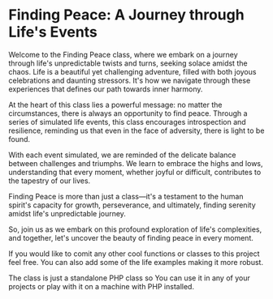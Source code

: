 # Finding Peace: A Journey through Life's Events

Welcome to the Finding Peace class, where we embark on a journey through life's unpredictable twists and turns, seeking solace amidst the chaos. Life is a beautiful yet challenging adventure, filled with both joyous celebrations and daunting stressors. It's how we navigate through these experiences that defines our path towards inner harmony.

At the heart of this class lies a powerful message: no matter the circumstances, there is always an opportunity to find peace. Through a series of simulated life events, this class encourages introspection and resilience, reminding us that even in the face of adversity, there is light to be found.

With each event simulated, we are reminded of the delicate balance between challenges and triumphs. We learn to embrace the highs and lows, understanding that every moment, whether joyful or difficult, contributes to the tapestry of our lives.

Finding Peace is more than just a class—it's a testament to the human spirit's capacity for growth, perseverance, and ultimately, finding serenity amidst life's unpredictable journey.

So, join us as we embark on this profound exploration of life's complexities, and together, let's uncover the beauty of finding peace in every moment.


If you would like to comit any other cool functions or classes to this project feel free. You can also add some of the life examples making it more robust.

The class is just a standalone PHP class so You can use it in any of your projects or play with it on a machine with PHP installed.
